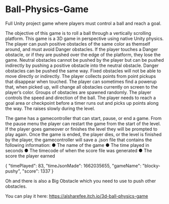 # Ball-Physics-Game
Full Unity project game where players must control a ball and reach a goal.

The objective of this game is to roll a ball through a vertically scrolling platform. This game is a 3D game in perspective using native Unity physics. The player can push positive obstacles of the same color as themself around, and must avoid Danger obstacles. If the player touches a Danger obstacle, or if they are pushed over the edge of the platform, they lose the game. Neutral obstacles cannot be pushed by the player but can be pushed indirectly by pushing a positive obstacle into the neutral obstacle. Danger obstacles can be pushed the same way. Fixed obstacles will not be able to move directly or indirectly. The player collects points from point pickups that disappear when touched. The player can sometimes find a powerup that, when picked up, will change all obstacles currently on screen to the player’s color.
Groups of obstacles are spawned randomly. The player controls the speed and direction of the ball. The player needs to reach a goal area or checkpoint before a timer runs out and picks up points along the way. The raises slowly during the level.

The game has a gamecontroller that can start, pause, or end a game. From the pause menu the player can restart the game from the start of the level. If the player goes gameover or finishes the level they will be prompted to play again. Once the game is ended, the player dies, or the level is finished by the player, the gamecontroller will save a .json file that contains the following information:
● The name of the game
● The time played in seconds
● The timecode of when the score file was generated
● The score the player earned

{
"timePlayed": 83,
"timeJsonMade": 1662035655,
"gameName": "blocky-pushy",
"score": 1337
}

Oh and there is also a Big Obstacle which you need to use to push other obstacles.

You can play it here: https://alsharefee.itch.io/3d-ball-physics-game
